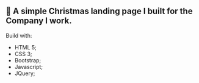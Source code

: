 ## 🎅 A simple Christmas landing page I built for the Company I work.

Build with:

- HTML 5;
- CSS 3;
- Bootstrap;
- Javascript;
- JQuery;
